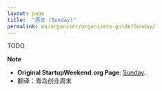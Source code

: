 ```yaml
---
layout: page
title:  "周日 (Sunday)" 
permalink: en/organizer/organizers-guide/Sunday/
---
```

TODO

**Note**

* __Original StartupWeekend.org Page__: [Sunday](http://startupweekend.org/organizer/organizers-guide/sunday/). 
* 翻译：青岛创业周末